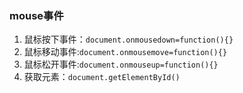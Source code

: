### mouse事件

1. 鼠标按下事件：`document.onmousedown=function(){}`
2. 鼠标移动事件:`document.onmousemove=function(){}`
3. 鼠标松开事件:`document.onmouseup=function(){}`
4. 获取元素：`document.getElementById()`